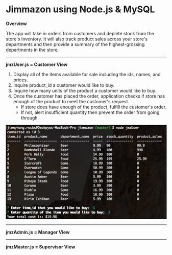 # Jimmazon using Node.js & MySQL #
**Overview**

The app will take in orders from customers and deplete stock from the store's inventory. It will also track product sales across your store's departments and then provide a summary of the highest-grossing departments in the store.
- - - -
**jmzUser.js = Customer View**
1. Display all of the items available for sale including the ids, names, and prices.
2. Inquire product_id a customer would like to buy.
3. Inquire how many units of the product a customer would like to buy.
4. Once the customer has placed the order, application  checks if store has enough of the product to meet the customer's request.
    * If store does have enough of the product, fulfill the customer's order.
    * If not, alert insufficient quantity then prevent the order from going through.

![picture alt](./preview1.png?raw=true "Preview 1")
- - - -
**jmzAdmin.js = Manager View**
- - - -
**jmzMaster.js = Supervisor View**
